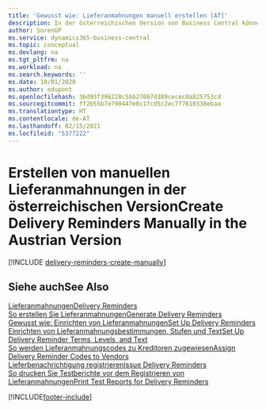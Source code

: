 ```yaml
---
title: 'Gewusst wie: Lieferanmahnungen manuell erstellen [AT]'
description: In der österreichischen Version von Business Central können Sie Lieferanmahnungen erstellen, wenn eine Bestellung nicht wie erwartet geliefert wurde.
author: SorenGP
ms.service: dynamics365-business-central
ms.topic: conceptual
ms.devlang: na
ms.tgt_pltfrm: na
ms.workload: na
ms.search.keywords: ''
ms.date: 10/01/2020
ms.author: edupont
ms.openlocfilehash: 36d93f396228c5bb27087d389cecec0a825753cd
ms.sourcegitcommit: ff2b55b7e790447e0c1fcd5c2ec7f7610338ebaa
ms.translationtype: HT
ms.contentlocale: de-AT
ms.lasthandoff: 02/15/2021
ms.locfileid: "5377222"
---
```

# <a name="create-delivery-reminders-manually-in-the-austrian-version"></a><span data-ttu-id="28348-103">Erstellen von manuellen Lieferanmahnungen in der österreichischen Version</span><span class="sxs-lookup"><span data-stu-id="28348-103">Create Delivery Reminders Manually in the Austrian Version</span></span>


[!INCLUDE [delivery-reminders-create-manually](../includes/ATCHDE/delivery-reminders-create-manually.md)]

## <a name="see-also"></a><span data-ttu-id="28348-104">Siehe auch</span><span class="sxs-lookup"><span data-stu-id="28348-104">See Also</span></span>

[<span data-ttu-id="28348-105">Lieferanmahnungen</span><span class="sxs-lookup"><span data-stu-id="28348-105">Delivery Reminders</span></span>](delivery-reminders.md)  
[<span data-ttu-id="28348-106">So erstellen Sie Lieferanmahnungen</span><span class="sxs-lookup"><span data-stu-id="28348-106">Generate Delivery Reminders</span></span>](how-to-generate-delivery-reminders.md)  
[<span data-ttu-id="28348-107">Gewusst wie: Einrichten von Lieferanmahnungen</span><span class="sxs-lookup"><span data-stu-id="28348-107">Set Up Delivery Reminders</span></span>](how-to-set-up-delivery-reminders.md)  
[<span data-ttu-id="28348-108">Einrichten von Lieferanmahnungsbestimmungen, Stufen und Text</span><span class="sxs-lookup"><span data-stu-id="28348-108">Set Up Delivery Reminder Terms, Levels, and Text</span></span>](how-to-set-up-delivery-reminder-terms-levels-and-text.md)  
[<span data-ttu-id="28348-109">So werden Lieferanmahnungscodes zu Kreditoren zugewiesen</span><span class="sxs-lookup"><span data-stu-id="28348-109">Assign Delivery Reminder Codes to Vendors</span></span>](how-to-assign-delivery-reminder-codes-to-vendors.md)  
[<span data-ttu-id="28348-110">Lieferbenachrichtigung registrieren</span><span class="sxs-lookup"><span data-stu-id="28348-110">Issue Delivery Reminders</span></span>](how-to-issue-delivery-reminders.md)  
[<span data-ttu-id="28348-111">So drucken Sie Testberichte vor dem Registrieren von Lieferanmahnungen</span><span class="sxs-lookup"><span data-stu-id="28348-111">Print Test Reports for Delivery Reminders</span></span>](how-to-print-test-reports-for-delivery-reminders.md)  


[!INCLUDE[footer-include](../../includes/footer-banner.md)]